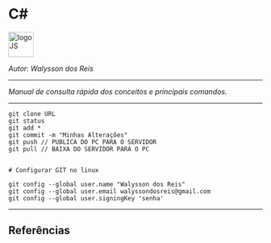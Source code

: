 # **C#**
<div>
<img src="https://encrypted-tbn0.gstatic.com/images?q=tbn:ANd9GcSIE_w78XfBTwkF0J9J_j6iGIbqZmCzrACb2w&usqp=CAU" alt="logoJS" width="50px"/> 
</div>

*Autor: Walysson dos Reis*

----------------------------------------------
*Manual de consulta rápida dos conceitos e principais comandos.*

---------------------
~~~git
git clone URL
git status
git add *
git commit -m "Minhas Alterações"
git push // PUBLICA DO PC PARA O SERVIDOR
git pull // BAIXA DO SERVIDOR PARA O PC


# Configurar GIT no linux

git config --global user.name "Walysson dos Reis"
git config --global user.email walyssondosreis@gmail.com
git config --global user.signingKey 'senha'
~~~~
--------
## Referências  
